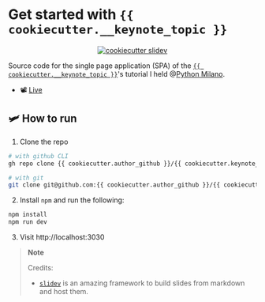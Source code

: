 # Get started with `{{ cookiecutter.__keynote_topic }}`

<center>

[![cookiecutter slidev](https://img.shields.io/badge/cookiecutter-chef-D4AA00?logo=cookiecutter&logoColor=fff)](https://github.com/baggiponte/cookiecutter-slidev)
</center>

Source code for the single page application (SPA) of the [`{{ cookiecutter.__keynote_topic }}`]()'s tutorial I held @[Python Milano](https://github.com/PythonMilano).

* 📽️ [Live]()

## 🛩️ How to run

1. Clone the repo

```bash
# with github CLI
gh repo clone {{ cookiecutter.author_github }}/{{ cookiecutter.keynote_shortname }}

# with git
git clone git@github.com:{{ cookiecutter.author_github }}/{{ cookiecutter.keynote_shortname }}
```

2. Install `npm` and run the following:

```bash
npm install
npm run dev
```

3. Visit http://localhost:3030

> **Note**
>
> Credits:
> 
> * [`slidev`](https://github.com/slidevjs/slidev) is an amazing framework to build slides from markdown and host them.
